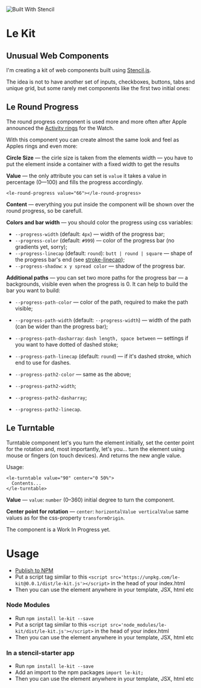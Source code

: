 ![Built With Stencil](https://img.shields.io/badge/-Built%20With%20Stencil-16161d.svg?logo=data%3Aimage%2Fsvg%2Bxml%3Bbase64%2CPD94bWwgdmVyc2lvbj0iMS4wIiBlbmNvZGluZz0idXRmLTgiPz4KPCEtLSBHZW5lcmF0b3I6IEFkb2JlIElsbHVzdHJhdG9yIDE5LjIuMSwgU1ZHIEV4cG9ydCBQbHVnLUluIC4gU1ZHIFZlcnNpb246IDYuMDAgQnVpbGQgMCkgIC0tPgo8c3ZnIHZlcnNpb249IjEuMSIgaWQ9IkxheWVyXzEiIHhtbG5zPSJodHRwOi8vd3d3LnczLm9yZy8yMDAwL3N2ZyIgeG1sbnM6eGxpbms9Imh0dHA6Ly93d3cudzMub3JnLzE5OTkveGxpbmsiIHg9IjBweCIgeT0iMHB4IgoJIHZpZXdCb3g9IjAgMCA1MTIgNTEyIiBzdHlsZT0iZW5hYmxlLWJhY2tncm91bmQ6bmV3IDAgMCA1MTIgNTEyOyIgeG1sOnNwYWNlPSJwcmVzZXJ2ZSI%2BCjxzdHlsZSB0eXBlPSJ0ZXh0L2NzcyI%2BCgkuc3Qwe2ZpbGw6I0ZGRkZGRjt9Cjwvc3R5bGU%2BCjxwYXRoIGNsYXNzPSJzdDAiIGQ9Ik00MjQuNywzNzMuOWMwLDM3LjYtNTUuMSw2OC42LTkyLjcsNjguNkgxODAuNGMtMzcuOSwwLTkyLjctMzAuNy05Mi43LTY4LjZ2LTMuNmgzMzYuOVYzNzMuOXoiLz4KPHBhdGggY2xhc3M9InN0MCIgZD0iTTQyNC43LDI5Mi4xSDE4MC40Yy0zNy42LDAtOTIuNy0zMS05Mi43LTY4LjZ2LTMuNkgzMzJjMzcuNiwwLDkyLjcsMzEsOTIuNyw2OC42VjI5Mi4xeiIvPgo8cGF0aCBjbGFzcz0ic3QwIiBkPSJNNDI0LjcsMTQxLjdIODcuN3YtMy42YzAtMzcuNiw1NC44LTY4LjYsOTIuNy02OC42SDMzMmMzNy45LDAsOTIuNywzMC43LDkyLjcsNjguNlYxNDEuN3oiLz4KPC9zdmc%2BCg%3D%3D&colorA=16161d&style=flat-square)

# Le Kit
## Unusual Web Components

I'm creating a kit of web components built using [Stencil.js](https://stenciljs.com/).

The idea is not to have another set of inputs, checkboxes, buttons, tabs and unique grid, but some rarely met components like the first two initial ones:

## Le Round Progress

The round progress component is used more and more often after Apple announced the [Activity rings](https://www.apple.com/watch/close-your-rings/) for the Watch.

With this component you can create almost the same look and feel as Apples rings and even more:

**Circle Size** — the cirle size is taken from the elements width — you have to put the element inside a container with a fixed width to get the results

**Value** — the only attribute you can set is `value` it takes a value in percentage (0—100) and fills the progress accordingly.

```<le-round-progress value="66"></le-round-progress>```

**Content** — everything you put inside the component will be shown over the round progress, so be carefull.

**Colors and bar width** — you should color the progress using css variables:

  * `--progress-width` (default: `4px`) — width of the progress bar;
  * `--progress-color` (default: `#999`) — color of the progress bar (no gradients yet, sorry);
  * `--progress-linecap` (default: `round`): `butt | round | square` — shape of the progress bar's end (see [stroke-linecap](https://developer.mozilla.org/en-US/docs/Web/SVG/Attribute/stroke-linecap));
  * `--progress-shadow`: `x y spread color` — shadow of the progress bar.

**Additional paths** — you can set two more paths for the progress bar — a backgrounds, visible even when the progress is 0. It can help to build the bar you want to build:

  * `--progress-path-color` — color of the path, required to make the path visible;
  * `--progress-path-width` (default: `--progress-width`) — width of the path (can be wider than the progress bar);
  * `--progress-path-dasharray`: `dash length, space between` — settings if you want to have dotted of dashed stoke;
  * `--progress-path-linecap` (default: `round`) — if it's dashed stroke, which end to use for dashes.

  * `--progress-path2-color` — same as the above;
  * `--progress-path2-width`;
  * `--progress-path2-dasharray`;
  * `--progress-path2-linecap`.



## Le Turntable

Turntable component let's you turn the element initially, set the center point for the rotation and, most importantly, let's you... turn the element using mouse or fingers (on touch devices). And returns the new angle value.

Usage:
```
<le-turntable value="90" center="0 50%">
  Contents...
</le-turntable>
```

**Value** — `value`: `number` (0–360) initial degree to turn the component.

**Center point for rotation** — `center`: `horizontalValue verticalValue` same values as for the css-property `transformOrigin`.

The component is a Work In Progress yet.


# Usage

- [Publish to NPM](https://docs.npmjs.com/getting-started/publishing-npm-packages)
- Put a script tag similar to this `<script src='https://unpkg.com/le-kit@0.0.1/dist/le-kit.js'></script>` in the head of your index.html
- Then you can use the element anywhere in your template, JSX, html etc

### Node Modules
- Run `npm install le-kit --save`
- Put a script tag similar to this `<script src='node_modules/le-kit/dist/le-kit.js'></script>` in the head of your index.html
- Then you can use the element anywhere in your template, JSX, html etc

### In a stencil-starter app
- Run `npm install le-kit --save`
- Add an import to the npm packages `import le-kit;`
- Then you can use the element anywhere in your template, JSX, html etc
